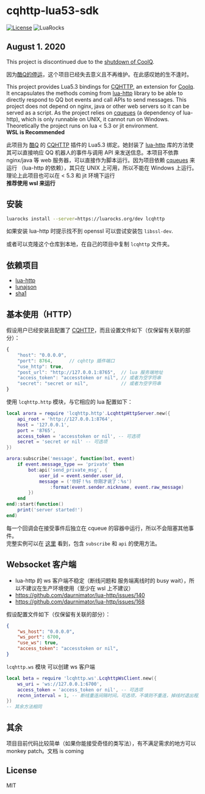 # cqhttp-lua53-sdk

[![License](https://img.shields.io/npm/l/cqhttp.svg)](LICENSE)
![LuaRocks](https://img.shields.io/luarocks/v/cleoold/lcqhttp?color=blue)

## August 1. 2020
This project is discontinued due to the [shutdown of CoolQ](https://www.zhihu.com/question/411466505).

因为[酷Q的停运](https://www.zhihu.com/question/411466505)，这个项目已经失去意义且不再维护。在此感叹她的生不逢时。

This project provides Lua5.3 bindings for [CQHTTP](https://cqhttp.cc/), an extension for [Coolq](cqp.cc). It encapsulates the methods coming from [lua-http](https://github.com/daurnimator/lua-http/) library to be able to directly respond to QQ bot events and call APIs to send messages. This project does not depend on nginx, java or other web servers so it can be served as a script. As the project relies on [cqueues](https://luarocks.org/modules/daurnimator/cqueues) (a dependency of lua-http), which is only runnable on UNIX, it cannot run on Windows. Theoretically the project runs on lua < 5.3 or jit environment.  
__WSL is Recommended__


此项目为 [酷Q](cqp.cc) 的 [CQHTTP](https://cqhttp.cc/) 插件的 Lua5.3 绑定。她封装了 [lua-http](https://github.com/daurnimator/lua-http/) 库的方法使其可以直接响应 QQ 机器人的事件与调用 API 来发送信息。本项目不依靠 nginx/java 等 web 服务器，可以直接作为脚本运行。因为项目依赖 [cqueues](https://luarocks.org/modules/daurnimator/cqueues) 来运行 （lua-http 的依赖），其只在 UNIX 上可用，所以不能在 Windows 上运行。理论上此项目也可以在 < 5.3 和 jit 环境下运行  
__推荐使用 wsl 来运行__


## 安装
```sh
luarocks install --server=https://luarocks.org/dev lcqhttp
```
如果安装 lua-http 时提示找不到 openssl 可以尝试安装包 `libssl-dev`.

或者可以克隆这个仓库到本地，在自己的项目中复制 `lcqhttp` 文件夹。

## 依赖项目
*   [lua-http](https://luarocks.org/modules/daurnimator/http)
*   [lunajson](https://luarocks.org/modules/grafi/lunajson)
*   [sha1](https://luarocks.org/modules/mpeterv/sha1)

## 基本使用（HTTP）
假设用户已经安装且配置了 [CQHTTP](https://cqhttp.cc/)，而且设置文件如下（仅保留有关联的部分）：
```js
{
    "host": "0.0.0.0",
    "port": 8764,      // cqhttp 插件端口
    "use_http": true,
    "post_url": "http://127.0.0.1:8765",  // lua 服务端地址
    "access_token": "accesstoken or nil", // 或者为空字符串
    "secret": "secret or nil",            // 或者为空字符串
}
```
使用 `lcqhttp.http` 模块，与它相应的 lua 配置如下：
```lua
local arora = require 'lcqhttp.http'.LcqhttpHttpServer.new({
    api_root = 'http://127.0.0.1:8764',
    host = '127.0.0.1',
    port = '8765',
    access_token = 'accesstoken or nil', -- 可选项
    secret = 'secret or nil' -- 可选项
})

arora:subscribe('message', function(bot, event)
    if event.message_type == 'private' then
        bot:api('send_private_msg', {
            user_id = event.sender.user_id,
            message = ('你好！%s 你刚才说了：%s')
                :format(event.sender.nickname, event.raw_message)
        })
    end
end):start(function()
    print('server started!')
end)
```
每一个回调会在接受事件后独立在 cqueue 的容器中运行，所以不会阻塞其他事件。  
完整实例可以在 [这里](https://github.com/cleoold/cqhttp-lua53-sdk/blob/master/example/demo.lua) 看到，包含 `subscribe` 和 `api` 的使用方法。

## Websocket 客户端
*   lua-http 的 ws 客户端不稳定（断线问题和 服务端离线时的 busy wait），所以不建议在生产环境使用（至少在 wsl 上不建议）
*   https://github.com/daurnimator/lua-http/issues/140
*   https://github.com/daurnimator/lua-http/issues/168

假设配置文件如下（仅保留有关联的部分）：
```json
{
    "ws_host": "0.0.0.0",
    "ws_port": 6700,
    "use_ws": true,
    "access_token": "accesstoken or nil",
}
```
`lcqhttp.ws` 模块 可以创建 ws 客户端
```lua
local beta = require 'lcqhttp.ws'.LcqhttpWsClient.new({
    ws_uri = 'ws://127.0.0.1:6700',
    access_token = 'access_token or nil', -- 可选项
    recnn_interval = 1, -- 断线重连间隔时间。可选项，不填则不重连，掉线时退出程序
})
-- 其余方法相同
```

## 其余
项目目前代码比较简单（如果你能接受奇怪的类写法），有不满足需求的地方可以 monkey patch。文档 is coming

## License
MIT
